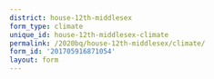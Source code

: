 ```yaml
---
district: house-12th-middlesex
form_type: climate
unique_id: house-12th-middlesex-climate
permalink: /2020bq/house-12th-middlesex/climate/
form_id: '201705916871054'
layout: form
---
```

